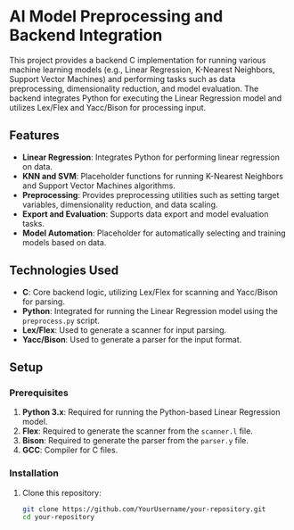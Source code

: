 # AI Model Preprocessing and Backend Integration

This project provides a backend C implementation for running various machine learning models (e.g., Linear Regression, K-Nearest Neighbors, Support Vector Machines) and performing tasks such as data preprocessing, dimensionality reduction, and model evaluation. The backend integrates Python for executing the Linear Regression model and utilizes Lex/Flex and Yacc/Bison for processing input.

## Features
- **Linear Regression**: Integrates Python for performing linear regression on data.
- **KNN and SVM**: Placeholder functions for running K-Nearest Neighbors and Support Vector Machines algorithms.
- **Preprocessing**: Provides preprocessing utilities such as setting target variables, dimensionality reduction, and data scaling.
- **Export and Evaluation**: Supports data export and model evaluation tasks.
- **Model Automation**: Placeholder for automatically selecting and training models based on data.

## Technologies Used
- **C**: Core backend logic, utilizing Lex/Flex for scanning and Yacc/Bison for parsing.
- **Python**: Integrated for running the Linear Regression model using the `preprocess.py` script.
- **Lex/Flex**: Used to generate a scanner for input parsing.
- **Yacc/Bison**: Used to generate a parser for the input format.

## Setup

### Prerequisites
1. **Python 3.x**: Required for running the Python-based Linear Regression model.
2. **Flex**: Required to generate the scanner from the `scanner.l` file.
3. **Bison**: Required to generate the parser from the `parser.y` file.
4. **GCC**: Compiler for C files.

### Installation
1. Clone this repository:
   ```bash
   git clone https://github.com/YourUsername/your-repository.git
   cd your-repository
